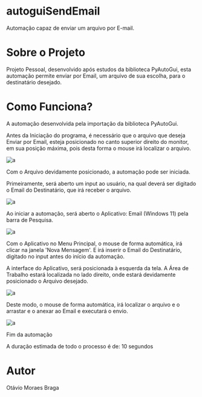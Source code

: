 # autoguiSendEmail
Automação capaz de enviar um arquivo por E-mail.

# Sobre o Projeto
Projeto Pessoal, desenvolvido após estudos da biblioteca PyAutoGui, esta automação permite enviar por Email, um arquivo de sua escolha, para o destinatário desejado.

# Como Funciona?

A automação desenvolvida pela importação da biblioteca PyAutoGui.

Antes da Iniciação do programa, é necessário que o arquivo que deseja Enviar por Email, esteja posicionado no canto superior direito do monitor, em sua posição máxima, pois desta forma o mouse irá localizar o arquivo.

![a](https://user-images.githubusercontent.com/84475339/168175676-e8ab6300-3978-4def-92fa-892c295b8811.png)

Com o Arquivo devidamente posicionado, a automação pode ser iniciada.

Primeiramente, será aberto um input ao usuário, na qual deverá ser digitado o Email do Destinatário, que irá receber o arquivo.

![a](https://user-images.githubusercontent.com/84475339/168175749-07a77b60-3537-49bb-8cb4-9352f0d07ec8.png)

Ao iniciar a automação, será aberto o Aplicativo: Email (Windows 11) pela barra de Pesquisa.

![a](https://user-images.githubusercontent.com/84475339/168175815-b83b2936-de5f-460f-9f5e-4142c5b722f0.png)

Com o Aplicativo no Menu Principal, o mouse de forma automática, irá clicar na janela 'Nova Mensagem'. E irá inserir o Email do Destinatário, digitado no input antes do início da automação.

A interface do Aplicativo, será posicionada à esquerda da tela. A Área de Trabalho estará localizada no lado direito, onde estará devidamente posicionado o Arquivo desejado.

![a](https://user-images.githubusercontent.com/84475339/168176047-001fddfd-145c-43eb-a122-c65f0aca81d2.png)

Deste modo, o mouse de forma automática, irá localizar o arquivo e o arrastar e o anexar ao Email e executará o envio.

![a](https://user-images.githubusercontent.com/84475339/168176189-e83ebcd8-6b02-43b3-9bdd-60a005fa8b74.png)

Fim da automação

A duração estimada de todo o processo é de: 10 segundos

# Autor
Otávio Moraes Braga

